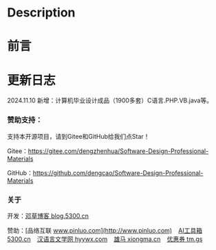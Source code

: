 # Description



# 前言




# 更新日志

2024.11.10 新增：计算机毕业设计成品（1900多套）C语言.PHP.VB.java等。


### 赞助支持：

支持本开源项目，请到Gitee和GitHub给我们点Star！

Gitee：https://gitee.com/dengzhenhua/Software-Design-Professional-Materials

GitHub：https://github.com/dengcao/Software-Design-Professional-Materials


### 关于

开发：[邓草博客 blog.5300.cn](http://blog.5300.cn)

赞助：[品络互联 www.pinluo.com](http://www.pinluo.com)  &ensp;  [AI工具箱 5300.cn](http://5300.cn)  &ensp;  [汉语言文学网 hyywx.com](http://hyywx.com)  &ensp;  [雄马 xiongma.cn](http://xiongma.cn) &ensp;  [优惠券 tm.gs](http://tm.gs)